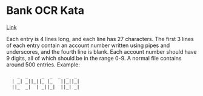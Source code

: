 # Bank OCR Kata

[Link](https://codingdojo.org/kata/BankOCR/#suggested-test-cases)

Each entry is 4 lines long, and each line has 27 characters. The first 3
lines of each entry contain an account number written using pipes and
underscores, and the fourth line is blank. Each account number should have 9
digits, all of which should be in the range 0-9. A normal file contains
around 500 entries.
Example:

```txt
    _  _     _  _  _  _  _
  | _| _||_||_ |_   ||_||_|
  ||_  _|  | _||_|  ||_| _|

```
